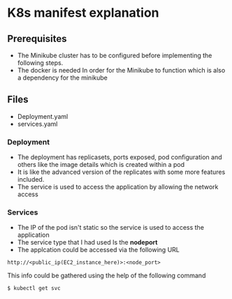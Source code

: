 # K8s manifest explanation
## Prerequisites 
- The Minikube cluster has to be configured before implementing the following steps.
- The docker is needed In order for the Minikube to function which is also a dependency for the minikube
## Files
- Deployment.yaml
- services.yaml
### Deployment
- The deployment has replicasets, ports exposed, pod configuration and others like the image details which is created within a pod
- It is like the advanced version of the replicates with some more features included.
- The service is used to access the application by allowing the network access
### Services
- The IP of the pod isn't static so the service is used to access the application 
- The service type that I had used Is the **nodeport**
- The applcation could be accessed via the following URL
```url
http://<public_ip(EC2_instance_here)>:<node_port>
```
This info could be gathered using the help of the following command
```bash
$ kubectl get svc
```